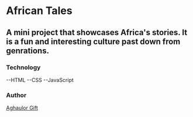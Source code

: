 # African Tales

## A mini project that showcases Africa's stories. It is a fun and interesting culture past down from genrations.

### Technology
--HTML
--CSS
--JavaScript

### Author
[Aghaulor Gift](aghaulor.gift@gmail.com) 
